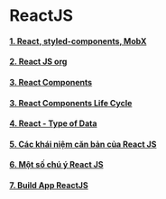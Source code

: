 # ReactJS

#### [1. React, styled-components, MobX](https://sizzy.co/?url=https%3A%2F%2Fpreactjs.com)

#### [2. React JS org](https://github.com/daodc/Front-End-Develop-Technicals/blob/master/Reactjs-org.md)

#### [3. React Components](https://github.com/daodc/Front-End-Develop-Technicals/blob/master/Reactjs-components.md)

#### [3. React Components Life Cycle](https://github.com/daodc/Front-End-Develop-Technicals/blob/master/Reactjs-components-life-cycle.md)

#### [4. React - Type of Data](https://github.com/daodc/Front-End-Develop-Technicals/blob/master/Reactjs-type.md)

#### [5. Các khái niệm căn bản của React JS](https://github.com/daodc/Front-End-Develop-Technicals/blob/master/Reactjs-concept.md)

#### [6. Một số chú ý React JS](https://github.com/daodc/Front-End-Develop-Technicals/blob/master/Reactjs-remark.md)

#### [7. Build App ReactJS](https://github.com/daodc/Front-End-Develop-Technicals/blob/master/Reactjs-build-app.md)

